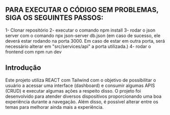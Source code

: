 
## PARA EXECUTAR O CÓDIGO SEM PROBLEMAS, SIGA OS SEGUINTES PASSOS:

1- Clonar repositório
2- executar o comando npm install
3- rodar o json server com o comando npx json-server db.json (em caso de sucesso, ele deverá estar rodando na porta 3000. Em caso de estar em outra porta, será necessário alterar em "src/services/api" a porta utilizada.)
4- rodar o frontend com npm run dev


## Introdução

Este projeto utiliza REACT com Tailwind com o objetivo de possibilitar o usuário a acessar uma interface (dashboard) e consumir algumas APIS (CRUD) e executar algumas ações a respeito disso. 
O projeto foi desenvolvido para atender diversos dispositivos proporcionando uma boa experiência durante a navegação. Além disso, é possível alterar entre os temas para melhorar ainda mais a experiência.